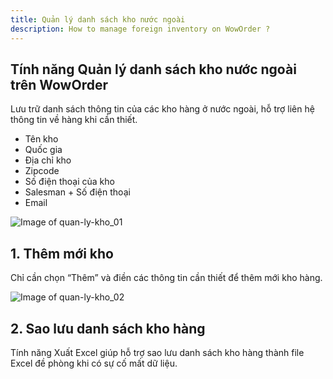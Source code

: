 ```yaml
---
title: Quản lý danh sách kho nước ngoài
description: How to manage foreign inventory on WowOrder ?
---
```


## Tính năng Quản lý danh sách kho nước ngoài trên WowOrder
Lưu trữ danh sách thông tin của các kho hàng ở nước ngoài, hỗ trợ liên hệ thông tin về hàng khi cần thiết. 
- Tên kho
- Quốc gia
- Địa chỉ kho
- Zipcode
- Số điện thoại của kho
- Salesman + Số điện thoại
- Email

![Image of quan-ly-kho_01](https://woworder.net/img/huong_dan/quan_ly_kho_01.jpg)

## 1. Thêm mới kho
Chỉ cần chọn “Thêm” và điền các thông tin cần thiết để thêm mới kho hàng.

![Image of quan-ly-kho_02](https://woworder.net/img/huong_dan/quan_ly_kho_02.jpg)

## 2. Sao lưu danh sách kho hàng
Tính năng Xuất Excel giúp hỗ trợ sao lưu danh sách kho hàng thành file Excel đề phòng khi có sự cố mất dữ liệu.

